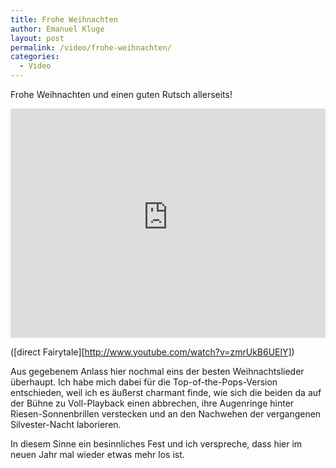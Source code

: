 ```yaml
---
title: Frohe Weihnachten
author: Emanuel Kluge
layout: post
permalink: /video/frohe-weihnachten/
categories:
  - Video
---
```


Frohe Weihnachten und einen guten Rutsch allerseits!

<div style="position: relative; max-width: 640px; padding-top: 72.727273%; margin: 1em 0; overflow: hidden">
  <iframe width="640" height="480" src="https://www.youtube-nocookie.com/embed/zmrUkB6UElY?rel=0" frameborder="0" allowfullscreen style="position: absolute; top: 0; right: 0; bottom: 0; left: 0; width: 100%; height: 100%"></iframe>
</div>

([direct Fairytale][http://www.youtube.com/watch?v=zmrUkB6UElY])

Aus gegebenem Anlass hier nochmal eins der besten Weihnachtslieder überhaupt. Ich habe mich dabei für die Top-of-the-Pops-Version entschieden, weil ich es äußerst charmant finde, wie sich die beiden da auf der Bühne zu Voll-Playback einen abbrechen, ihre Augenringe hinter Riesen-Sonnenbrillen verstecken und an den Nachwehen der vergangenen Silvester-Nacht laborieren.

In diesem Sinne ein besinnliches Fest und ich verspreche, dass hier im neuen Jahr mal wieder etwas mehr los ist.

